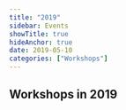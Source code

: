 ```yaml
---
title: "2019"
sidebar: Events
showTitle: true
hideAnchor: true
date: 2019-05-10
categories: ["Workshops"]
---
```


## Workshops in 2019
